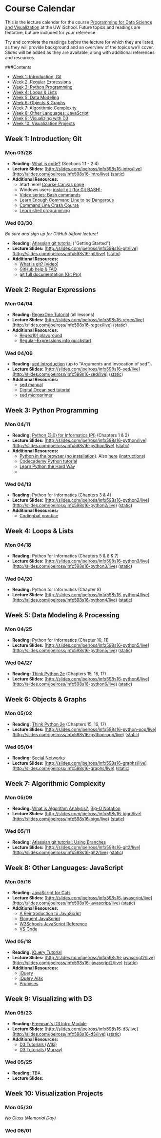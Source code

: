 # Course Calendar
This is the lecture calendar for the course [Programming for Data Science and Visualization](https://canvas.uw.edu/courses/1041440) at the UW iSchool. Future topics and readings are tentative, but are included for your reference.

Try and complete the readings _before_ the lecture for which they are listed, as they will provide background and an overview of the topics we'll cover. Slides will be added as they are available, along with additional references and resources.

<!-- doctoc README.md --github --maxlevel 2 --title '###Contents' -->
<!-- START doctoc generated TOC please keep comment here to allow auto update -->
<!-- DON'T EDIT THIS SECTION, INSTEAD RE-RUN doctoc TO UPDATE -->
###Contents

- [Week 1: Introduction; Git](#week-1-introduction-git)
- [Week 2: Regular Expressions](#week-2-regular-expressions)
- [Week 3: Python Programming](#week-3-python-programming)
- [Week 4: Loops & Lists](#week-4-loops-&-lists)
- [Week 5: Data Modeling](#week-5-data-modeling)
- [Week 6: Objects & Graphs](#week-6-objects-&-graphs)
- [Week 7: Algorithmic Complexity](#week-7-algorithmic-complexity)
- [Week 8: Other Languages: JavaScript](#week-8-other-languages-javascript)
- [Week 9: Visualizing with D3](#week-9-visualizing-with-d3)
- [Week 10: Visualization Projects](#week-10-visualization-projects)

<!-- END doctoc generated TOC please keep comment here to allow auto update -->


## Week 1: Introduction; Git

### Mon 03/28
- **Reading:**
    [What is code?](http://www.bloomberg.com/graphics/2015-paul-ford-what-is-code/) (Sections 1.1 - 2.4)
- **Lecture Slides:**
    [http://slides.com/joelross/infx598s16-intro/live](http://slides.com/joelross/infx598s16-intro/live) ([static](http://slides.com/joelross/infx598s16-intro/))
- **Additional Resources:**
    - Start here! [Course Canvas page](https://canvas.uw.edu/courses/1041440)
    - Windows users: [install git (for Git BASH)](https://git-for-windows.github.io/);
    - [Video series: Bash commands](https://www.youtube.com/watch?v=sqYUYHn-HKg&list=PLCAF7D691FFA25555)
    - [Learn Enough Command Line to be Dangerous](https://www.learnenough.com/command-line-tutorial)
    - [Command Line Crash Course](http://cli.learncodethehardway.org/book/)
    - [Learn shell programming](http://www.learnshell.org/)


### Wed 03/30
_Be sure and sign up for GitHub before lecture!_

- **Reading:**
    [Atlassian git tutorial](https://www.atlassian.com/git/tutorials/what-is-version-control) ("Getting Started")
- **Lecture Slides:**
    [http://slides.com/joelross/infx598s16-git/live](http://slides.com/joelross/infx598s16-git/live) ([static](http://slides.com/joelross/infx598s16-git/))
- **Additional Resources:**
    - [What is git? [video]](https://git-scm.com/videos)
    - [GitHub help & FAQ](https://help.github.com/)
    - [git full documentation (Git Pro)](https://git-scm.com/book/en/v2)


## Week 2: Regular Expressions
### Mon 04/04
- **Reading:** [RegexOne Tutorial](http://regexone.com/lesson/introduction_abcs) (all lessons)
- **Lecture Slides:**
    [http://slides.com/joelross/infx598s16-regex/live](http://slides.com/joelross/infx598s16-regex/live) ([static](http://slides.com/joelross/infx598s16-regex/))
- **Additional Resources:**
    - [Regex101 playground](https://regex101.com/#python)
    - [Regular-Expressions.info quickstart](http://www.regular-expressions.info/quickstart.html)


### Wed 04/06
- **Reading:** [sed Introduction](http://www.grymoire.com/Unix/Sed.html) (up to "Arguments and invocation of sed").
- **Lecture Slides:**
    [http://slides.com/joelross/infx598s16-sed/live](http://slides.com/joelross/infx598s16-sed/live) ([static](http://slides.com/joelross/infx598s16-sed/))
- **Additional Resources:**
    - [sed manual](https://www.gnu.org/software/sed/manual/sed.html)
    - [Digital Ocean sed tutorial](https://www.digitalocean.com/community/tutorials/the-basics-of-using-the-sed-stream-editor-to-manipulate-text-in-linux)
    - [sed microprimer](http://tldp.org/LDP/abs/html/x23170.html)


## Week 3: Python Programming
### Mon 04/11
- **Reading:** [Python (3.0) for Informatics (PI)](http://do1.dr-chuck.com/pythonlearn/EN_us/pythonlearn.pdf) (Chapters 1 & 2)
- **Lecture Slides:** [http://slides.com/joelross/infx598s16-python/live](http://slides.com/joelross/infx598s16-python/live) ([static](http://slides.com/joelross/infx598s16-python/))
- **Additional Resources:**
    - [Python in the browser (no installation)](http://www.skulpt.org/). Also [here](https://www.pythonanywhere.com/try-ipython/) ([instructions](http://www.allendowney.com/wp/books/think-python-2e/))
    - [Codecademy Python tutorial](https://www.codecademy.com/learn/python)
    - [Learn Python the Hard Way](http://learnpythonthehardway.org/book/)
    - 

### Wed 04/13
- **Reading:** Python for Informatics (Chapters 3 & 4)
- **Lecture Slides:** [http://slides.com/joelross/infx598s16-python2/live](http://slides.com/joelross/infx598s16-python2/live) ([static](http://slides.com/joelross/infx598s16-python2/))
- **Additional Resources:**
    - [Codingbat practice](http://codingbat.com/python)


## Week 4: Loops & Lists
### Mon 04/18
- **Reading:** Python for Informatics (Chapters 5 & 6 & 7)
- **Lecture Slides:** [http://slides.com/joelross/infx598s16-python3/live](http://slides.com/joelross/infx598s16-python3/live) ([static](http://slides.com/joelross/infx598s16-python3/))



### Wed 04/20
- **Reading:** Python for Informatics (Chapter 8)
- **Lecture Slides:** [http://slides.com/joelross/infx598s16-python4/live](http://slides.com/joelross/infx598s16-python4/live) ([static](http://slides.com/joelross/infx598s16-python4/))



## Week 5: Data Modeling & Processing
### Mon 04/25
- **Reading:** Python for Informatics (Chapter 10, 11)
- **Lecture Slides:** [http://slides.com/joelross/infx598s16-python5/live](http://slides.com/joelross/infx598s16-python5/live) ([static](http://slides.com/joelross/infx598s16-python5/))


### Wed 04/27
- **Reading:** [Think Python 2e](http://greenteapress.com/wp/think-python-2e/) (Chapters 15, 16, 17)
- **Lecture Slides:** [http://slides.com/joelross/infx598s16-python6/live](http://slides.com/joelross/infx598s16-python6/live) ([static](http://slides.com/joelross/infx598s16-python6/))



## Week 6: Objects & Graphs
### Mon 05/02
- **Reading:** [Think Python 2e](http://greenteapress.com/wp/think-python-2e/) (Chapters 15, 16, 17)
- **Lecture Slides:** [http://slides.com/joelross/infx598s16-python-oop/live](http://slides.com/joelross/infx598s16-python-oop/live) ([static](http://slides.com/joelross/infx598s16-python-oop/))


### Wed 05/04
- **Reading:** [Social Networks](http://www-rohan.sdsu.edu/~gawron/python_for_ss/course_core/book_draft/Social_Networks/Social_Networks.html)
- **Lecture Slides:** [http://slides.com/joelross/infx598s16-graphs/live](http://slides.com/joelross/infx598s16-graphs/live) ([static](http://slides.com/joelross/infx598s16-graphs/))


## Week 7: Algorithmic Complexity
### Mon 05/09
- **Reading:** [What is Algorithm Analysis?](http://interactivepython.org/runestone/static/pythonds/AlgorithmAnalysis/WhatIsAlgorithmAnalysis.html), [Big-O Notation](http://interactivepython.org/runestone/static/pythonds/AlgorithmAnalysis/BigONotation.html)
- **Lecture Slides:** [http://slides.com/joelross/infx598s16-bigo/live](http://slides.com/joelross/infx598s16-bigo/live) ([static](http://slides.com/joelross/infx598s16-bigo/))


### Wed 05/11
- **Reading:** [Atlassian git tutorial: Using Branches](https://www.atlassian.com/git/tutorials/using-branches)
- **Lecture Slides:** [http://slides.com/joelross/infx598s16-git2/live](http://slides.com/joelross/infx598s16-git2/live) ([static](http://slides.com/joelross/infx598s16-git2/))


## Week 8: Other Languages: JavaScript
### Mon 05/16
- **Reading:** [JavaScript for Cats](http://jsforcats.com/)
- **Lecture Slides:** [http://slides.com/joelross/infx598s16-javascript/live](http://slides.com/joelross/infx598s16-javascript/live) ([static](http://slides.com/joelross/infx598s16-javascript/))
- **Additional Resources:**
    - [A Reintroduction to JavaScript](https://developer.mozilla.org/en-US/docs/Web/JavaScript/A_re-introduction_to_JavaScript)
    - [Eloquent JavaScript](http://eloquentjavascript.net/)
    - [W3Schools JavaScript Reference](http://www.w3schools.com/jsref/)
    - [VS Code](https://code.visualstudio.com/)


### Wed 05/18
- **Reading:** [jQuery Tutorial](http://www.w3schools.com/jquery/)
- **Lecture Slides:** [http://slides.com/joelross/infx598s16-javascript2/live](http://slides.com/joelross/infx598s16-javascript2/live) ([static](http://slides.com/joelross/infx598s16-javascript2/))
- **Additional Resources:**
    - [jQuery](https://jquery.com/)
    - [jQuery Ajax](http://www.w3schools.com/jquery/jquery_ajax_intro.asp)
    - [Promises](https://davidwalsh.name/write-javascript-promises)


## Week 9: Visualizing with D3
### Mon 05/23
- **Reading:** [Freeman's D3 Intro Module](https://github.com/INFO-474/m7-d3-intro)
- **Lecture Slides:** [http://slides.com/joelross/infx598s16-d3/live](http://slides.com/joelross/infx598s16-d3/live) ([static](http://slides.com/joelross/infx598s16-d3/))
- **Additional Resources:**
	- [D3 Tutorials (Wiki)](https://github.com/d3/d3/wiki/Tutorials)
	- [D3 Tutorials (Murray)](http://alignedleft.com/tutorials/d3)


### Wed 05/25
- **Reading:** TBA
- **Lecture Slides:**


## Week 10: Visualization Projects
### Mon 05/30
_No Class (Memorial Day)_

### Wed 06/01
